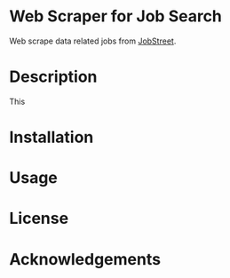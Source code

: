 # Web Scraper for Job Search
Web scrape data related jobs from [JobStreet](https://www.jobstreet.com.sg/).

# Description
This 

# Installation

# Usage

# License

# Acknowledgements
